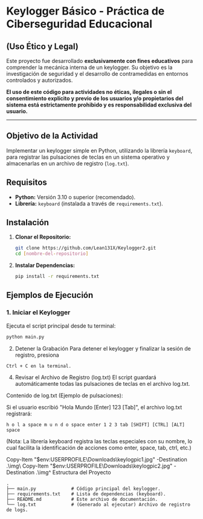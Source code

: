 #  Keylogger Básico - Práctica de Ciberseguridad Educacional

## (Uso Ético y Legal)

Este proyecto fue desarrollado **exclusivamente con fines educativos** para comprender la mecánica interna de un keylogger. Su objetivo es la investigación de seguridad y el desarrollo de contramedidas en entornos controlados y autorizados.

**El uso de este código para actividades no éticas, ilegales o sin el consentimiento explícito y previo de los usuarios y/o propietarios del sistema está estrictamente prohibido y es responsabilidad exclusiva del usuario.**

---

## Objetivo de la Actividad

Implementar un keylogger simple en Python, utilizando la librería `keyboard`, para registrar las pulsaciones de teclas en un sistema operativo y almacenarlas en un archivo de registro (`log.txt`).

##  Requisitos

* **Python:** Versión 3.10 o superior (recomendado).
* **Librería:** `keyboard` (instalada a través de `requirements.txt`).

##  Instalación

1.  **Clonar el Repositorio:**
    ```bash
    git clone https://github.com/Lean131X/Keylogger2.git
    cd [nombre-del-repositorio]
    ```

2.  **Instalar Dependencias:**
    ```bash
    pip install -r requirements.txt
    ```

## Ejemplos de Ejecución

### 1. Iniciar el Keylogger

Ejecuta el script principal desde tu terminal:

```bash
python main.py
```
2. Detener la Grabación
Para detener el keylogger y finalizar la sesión de registro, presiona
```
Ctrl + C en la terminal.
```
4. Revisar el Archivo de Registro (log.txt)
El script guardará automáticamente todas las pulsaciones de teclas en el archivo log.txt.

Contenido de log.txt (Ejemplo de pulsaciones):

Si el usuario escribió "Hola Mundo [Enter] 123 [Tab]", el archivo log.txt registrará:
```
h o l a space m u n d o space enter 1 2 3 tab [SHIFT] [CTRL] [ALT] space
```
(Nota: La librería keyboard registra las teclas especiales con su nombre, lo cual facilita la identificación de acciones como enter, space, tab, ctrl, etc.)

Copy-Item "$env:USERPROFILE\Downloads\keylogpic1.jpg" -Destination .\img\
Copy-Item "$env:USERPROFILE\Downloads\keylogpic2.jpg" -Destination .\img^
 Estructura del Proyecto
```
.
├── main.py             # Código principal del keylogger.
├── requirements.txt    # Lista de dependencias (keyboard).
├── README.md           # Este archivo de documentación.
└── log.txt             # (Generado al ejecutar) Archivo de registro de logs.
```

